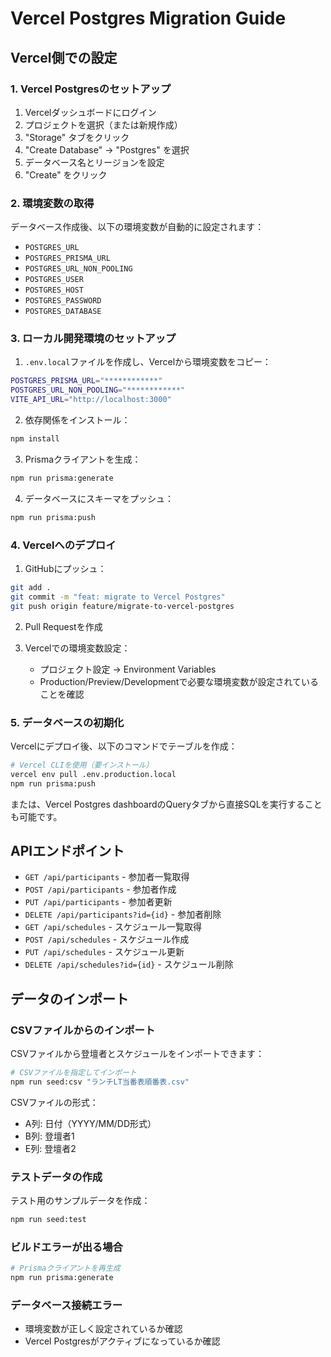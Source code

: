 # Vercel Postgres Migration Guide

## Vercel側での設定

### 1. Vercel Postgresのセットアップ

1. Vercelダッシュボードにログイン
2. プロジェクトを選択（または新規作成）
3. "Storage" タブをクリック
4. "Create Database" → "Postgres" を選択
5. データベース名とリージョンを設定
6. "Create" をクリック

### 2. 環境変数の取得

データベース作成後、以下の環境変数が自動的に設定されます：
- `POSTGRES_URL`
- `POSTGRES_PRISMA_URL`
- `POSTGRES_URL_NON_POOLING`
- `POSTGRES_USER`
- `POSTGRES_HOST`
- `POSTGRES_PASSWORD`
- `POSTGRES_DATABASE`

### 3. ローカル開発環境のセットアップ

1. `.env.local`ファイルを作成し、Vercelから環境変数をコピー：
```bash
POSTGRES_PRISMA_URL="************"
POSTGRES_URL_NON_POOLING="************"
VITE_API_URL="http://localhost:3000"
```

2. 依存関係をインストール：
```bash
npm install
```

3. Prismaクライアントを生成：
```bash
npm run prisma:generate
```

4. データベースにスキーマをプッシュ：
```bash
npm run prisma:push
```

### 4. Vercelへのデプロイ

1. GitHubにプッシュ：
```bash
git add .
git commit -m "feat: migrate to Vercel Postgres"
git push origin feature/migrate-to-vercel-postgres
```

2. Pull Requestを作成

3. Vercelでの環境変数設定：
   - プロジェクト設定 → Environment Variables
   - Production/Preview/Developmentで必要な環境変数が設定されていることを確認

### 5. データベースの初期化

Vercelにデプロイ後、以下のコマンドでテーブルを作成：

```bash
# Vercel CLIを使用（要インストール）
vercel env pull .env.production.local
npm run prisma:push
```

または、Vercel Postgres dashboardのQueryタブから直接SQLを実行することも可能です。

## APIエンドポイント

- `GET /api/participants` - 参加者一覧取得
- `POST /api/participants` - 参加者作成
- `PUT /api/participants` - 参加者更新
- `DELETE /api/participants?id={id}` - 参加者削除
- `GET /api/schedules` - スケジュール一覧取得
- `POST /api/schedules` - スケジュール作成
- `PUT /api/schedules` - スケジュール更新
- `DELETE /api/schedules?id={id}` - スケジュール削除

## データのインポート

### CSVファイルからのインポート

CSVファイルから登壇者とスケジュールをインポートできます：

```bash
# CSVファイルを指定してインポート
npm run seed:csv "ランチLT当番表順番表.csv"
```

CSVファイルの形式：
- A列: 日付（YYYY/MM/DD形式）
- B列: 登壇者1
- E列: 登壇者2

### テストデータの作成

テスト用のサンプルデータを作成：

```bash
npm run seed:test
```

### ビルドエラーが出る場合

```bash
# Prismaクライアントを再生成
npm run prisma:generate
```

### データベース接続エラー

- 環境変数が正しく設定されているか確認
- Vercel Postgresがアクティブになっているか確認
